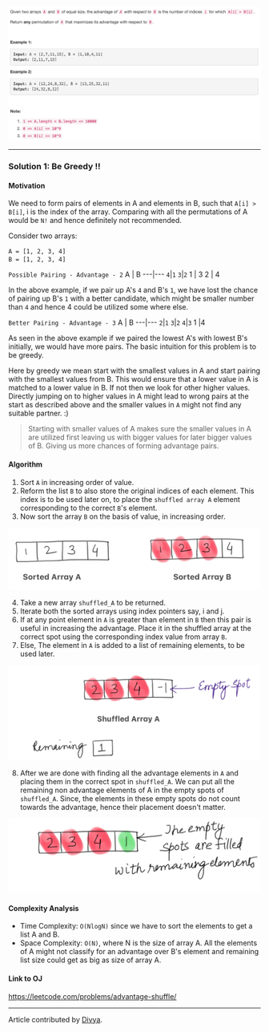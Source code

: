<p align="center">
<img src="../../Images/AdvantageShuffle/question.png" width="600">
</p>

---
### Solution 1: Be Greedy !!

#### Motivation

We need to form pairs of elements in A and elements in B, such that `A[i] > B[i]`, i is the index of the array. Comparing with all the permutations of A would be `N!` and hence definitely not recommended.

Consider two arrays:
```
A = [1, 2, 3, 4]
B = [1, 2, 3, 4]
```

`Possible Pairing - Advantage - 2`
 A | B
---|---
`4`|`1`
`3`|`2`
 1 | 3
 2 | 4

In the above example, if we pair up A's `4` and B's `1`, we have lost the chance of pairing up B's `1` with a better candidate, which might be smaller number than `4` and hence 4 could be utilized some where else.

`Better Pairing - Advantage - 3`
 A | B
---|---
`2`|`1`
`3`|`2`
`4`|`3`
1  |4

As seen in the above example if we paired the lowest A's with lowest B's initially, we would have more pairs. The basic intuition for this problem is to be greedy.

Here by greedy we mean start with the smallest values in A and start pairing with the smallest values from B. This would ensure that a lower value in A is matched to a lower value in B. If not then we look for other higher values. Directly jumping on to higher values in A might lead to wrong pairs at the start as described above and the smaller values in `A` might not find any suitable partner. :)

>Starting with smaller values of A makes sure the smaller values in A are utilized first leaving us with bigger values for later bigger values of B. Giving us more chances of forming advantage pairs.

#### Algorithm

1. Sort `A` in increasing order of value.
2. Reform the list `B` to also store the original indices of each element. This index is to be used later on, to place the `shuffled array A` element corresponding to the correct `B`'s element.
3. Now sort the array `B` on the basis of value, in increasing order.

<p align="center">
<img src="../../Images/AdvantageShuffle/Algorithm1.png" width="600">
</p>

4. Take a new array `shuffled_A` to be returned.
5. Iterate both the sorted arrays using index pointers say, i and j.
6. If at any point element in `A` is greater than element in `B` then this pair is useful in increasing the advantage. Place it in the shuffled array at the correct spot using the corresponding index value from array `B`.
7. Else, The element in `A` is added to a list of remaining elements, to be used later.

<p align="center">
<img src="../../Images/AdvantageShuffle/Algorithm2.png" width="600">
</p>

8. After we are done with finding all the advantage elements in `A` and placing them in the correct spot in `shuffled_A`. We can put all the remaining non advantage elements of A in the empty spots of `shuffled_A`. Since, the elements in these empty spots do not count towards the advantage, hence their placement doesn't matter.

<p align="center">
<img src="../../Images/AdvantageShuffle/Algorithm3.png" width="600">
</p>

#### Complexity Analysis

* Time Complexity: `O(NlogN)` since we have to sort the elements to get a list A and B.
* Space Complexity: `O(N)`, where N is the size of array A. All the elements of A might not classify for an advantage over B's element and remaining list size could get as big as size of array A.

#### Link to OJ

https://leetcode.com/problems/advantage-shuffle/

---
Article contributed by [Divya](https://github.com/DivyaGodayal).
